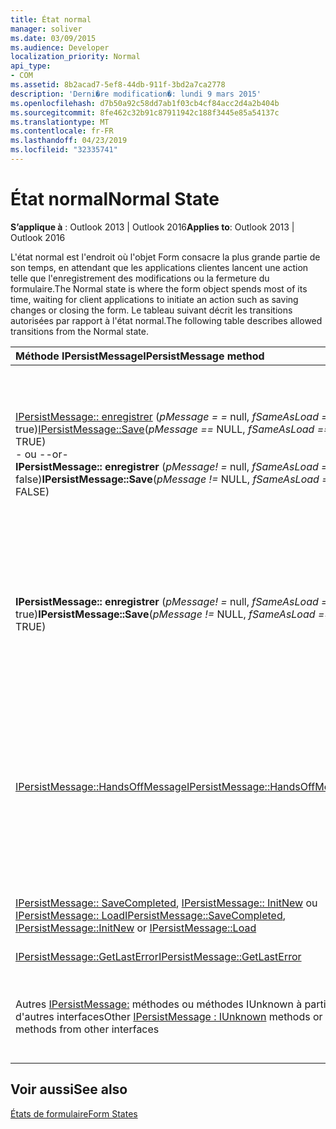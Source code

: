 ```yaml
---
title: État normal
manager: soliver
ms.date: 03/09/2015
ms.audience: Developer
localization_priority: Normal
api_type:
- COM
ms.assetid: 8b2acad7-5ef8-44db-911f-3bd2a7ca2778
description: 'Derni�re modification�: lundi 9 mars 2015'
ms.openlocfilehash: d7b50a92c58dd7ab1f03cb4cf84acc2d4a2b404b
ms.sourcegitcommit: 8fe462c32b91c87911942c188f3445e85a54137c
ms.translationtype: MT
ms.contentlocale: fr-FR
ms.lasthandoff: 04/23/2019
ms.locfileid: "32335741"
---
```

# <a name="normal-state"></a><span data-ttu-id="70615-103">État normal</span><span class="sxs-lookup"><span data-stu-id="70615-103">Normal State</span></span>

  
  
<span data-ttu-id="70615-104">**S’applique à** : Outlook 2013 | Outlook 2016</span><span class="sxs-lookup"><span data-stu-id="70615-104">**Applies to**: Outlook 2013 | Outlook 2016</span></span> 
  
<span data-ttu-id="70615-105">L'état normal est l'endroit où l'objet Form consacre la plus grande partie de son temps, en attendant que les applications clientes lancent une action telle que l'enregistrement des modifications ou la fermeture du formulaire.</span><span class="sxs-lookup"><span data-stu-id="70615-105">The Normal state is where the form object spends most of its time, waiting for client applications to initiate an action such as saving changes or closing the form.</span></span> <span data-ttu-id="70615-106">Le tableau suivant décrit les transitions autorisées par rapport à l'état normal.</span><span class="sxs-lookup"><span data-stu-id="70615-106">The following table describes allowed transitions from the Normal state.</span></span>
  
|<span data-ttu-id="70615-107">**Méthode IPersistMessage**</span><span class="sxs-lookup"><span data-stu-id="70615-107">**IPersistMessage method**</span></span>|<span data-ttu-id="70615-108">**Action**</span><span class="sxs-lookup"><span data-stu-id="70615-108">**Action**</span></span>|<span data-ttu-id="70615-109">**Nouvel État**</span><span class="sxs-lookup"><span data-stu-id="70615-109">**New state**</span></span>|
|:-----|:-----|:-----|
|<span data-ttu-id="70615-110">[IPersistMessage:: enregistrer](ipersistmessage-save.md) (_pMessage = =_ null, _fSameAsLoad = =_ true)</span><span class="sxs-lookup"><span data-stu-id="70615-110">[IPersistMessage::Save](ipersistmessage-save.md)(_pMessage ==_ NULL,  _fSameAsLoad ==_ TRUE)</span></span>  <br/> <span data-ttu-id="70615-111">- ou -</span><span class="sxs-lookup"><span data-stu-id="70615-111">-or-</span></span>  <br/> <span data-ttu-id="70615-112">**IPersistMessage:: enregistrer** (_pMessage! =_ null, _fSameAsLoad = =_ false)</span><span class="sxs-lookup"><span data-stu-id="70615-112">**IPersistMessage::Save**(_pMessage !=_ NULL,  _fSameAsLoad ==_ FALSE)</span></span>  <br/> |<span data-ttu-id="70615-113">Enregistrer de manière récursive tous les objets OLE incorporés qui ont été modifiés.</span><span class="sxs-lookup"><span data-stu-id="70615-113">Recursively save any embedded OLE objects that have been modified.</span></span> <span data-ttu-id="70615-114">Enregistrer les données de message dans l'objet message.</span><span class="sxs-lookup"><span data-stu-id="70615-114">Save message data back to the message object.</span></span> <span data-ttu-id="70615-115">Stockez l'indicateur _fSameAsLoad_ pour une utilisation ultérieure dans l'État noscribble. [](noscribble-state.md)</span><span class="sxs-lookup"><span data-stu-id="70615-115">Store the  _fSameAsLoad_ flag for later use in the [NoScribble](noscribble-state.md) state.</span></span>  <br/> |<span data-ttu-id="70615-116">NoScribble</span><span class="sxs-lookup"><span data-stu-id="70615-116">NoScribble</span></span>  <br/> |
|<span data-ttu-id="70615-117">**IPersistMessage:: enregistrer** (_pMessage! =_ null, _fSameAsLoad = =_ true)</span><span class="sxs-lookup"><span data-stu-id="70615-117">**IPersistMessage::Save**(_pMessage !=_ NULL,  _fSameAsLoad ==_ TRUE)</span></span>  <br/> |<span data-ttu-id="70615-118">Il s'agit du même que pour le cas précédent, sauf que cet appel **enregistré** est utilisé dans des situations de mémoire insuffisante et qu'il ne doit pas échouer en cas de manque de mémoire.</span><span class="sxs-lookup"><span data-stu-id="70615-118">This is the same as the previous case, except that this **Save** call is used in low-memory situations and must not fail for lack of memory.</span></span>  <br/> |<span data-ttu-id="70615-119">NoScribble</span><span class="sxs-lookup"><span data-stu-id="70615-119">NoScribble</span></span>  <br/> |
|[<span data-ttu-id="70615-120">IPersistMessage::HandsOffMessage</span><span class="sxs-lookup"><span data-stu-id="70615-120">IPersistMessage::HandsOffMessage</span></span>](ipersistmessage-handsoffmessage.md) <br/> |<span data-ttu-id="70615-121">Appelez de manière récursive la méthode **HandsOffMessage** sur les messages incorporés ou la méthode OLE [IPersistStorage:: HandsOffStorage](https://msdn.microsoft.com/library/1e5ef26f-d8e7-4fa6-bfc4-19dace35314d%28Office.15%29.aspx) sur les objets OLE incorporés.</span><span class="sxs-lookup"><span data-stu-id="70615-121">Recursively invoke the **HandsOffMessage** method on embedded messages or the OLE [IPersistStorage::HandsOffStorage](https://msdn.microsoft.com/library/1e5ef26f-d8e7-4fa6-bfc4-19dace35314d%28Office.15%29.aspx) method on embedded OLE objects.</span></span> <span data-ttu-id="70615-122">Libérez l'objet message et tous les messages ou objets incorporés.</span><span class="sxs-lookup"><span data-stu-id="70615-122">Release the message object and any embedded messages or objects.</span></span>  <br/> |[<span data-ttu-id="70615-123">HandsOffFromNormal</span><span class="sxs-lookup"><span data-stu-id="70615-123">HandsOffFromNormal</span></span>](handsofffromnormal-state.md) <br/> |
|<span data-ttu-id="70615-124">[IPersistMessage:: SaveCompleted](ipersistmessage-savecompleted.md), [IPersistMessage:: InitNew](ipersistmessage-initnew.md) ou [IPersistMessage:: Load](ipersistmessage-load.md)</span><span class="sxs-lookup"><span data-stu-id="70615-124">[IPersistMessage::SaveCompleted](ipersistmessage-savecompleted.md), [IPersistMessage::InitNew](ipersistmessage-initnew.md) or [IPersistMessage::Load](ipersistmessage-load.md)</span></span> <br/> |<span data-ttu-id="70615-125">Définissez la dernière erreur sur et renvoyez E_UNEXPECTED.</span><span class="sxs-lookup"><span data-stu-id="70615-125">Set the last error to and return E_UNEXPECTED.</span></span>  <br/> |<span data-ttu-id="70615-126">Normal</span><span class="sxs-lookup"><span data-stu-id="70615-126">Normal</span></span>  <br/> |
|[<span data-ttu-id="70615-127">IPersistMessage::GetLastError</span><span class="sxs-lookup"><span data-stu-id="70615-127">IPersistMessage::GetLastError</span></span>](ipersistmessage-getlasterror.md) <br/> |<span data-ttu-id="70615-128">Renvoyer la dernière erreur.</span><span class="sxs-lookup"><span data-stu-id="70615-128">Return the last error.</span></span>  <br/> |<span data-ttu-id="70615-129">Normal</span><span class="sxs-lookup"><span data-stu-id="70615-129">Normal</span></span>  <br/> |
|<span data-ttu-id="70615-130">Autres [IPersistMessage:](ipersistmessageiunknown.md) méthodes ou méthodes IUnknown à partir d'autres interfaces</span><span class="sxs-lookup"><span data-stu-id="70615-130">Other [IPersistMessage : IUnknown](ipersistmessageiunknown.md) methods or methods from other interfaces</span></span>  <br/> |<span data-ttu-id="70615-131">Implémentez comme décrit dans la documentation de l'interface [IPersistMessage: IUnknown](ipersistmessageiunknown.md) .</span><span class="sxs-lookup"><span data-stu-id="70615-131">Implement as described in the documentation for the [IPersistMessage : IUnknown](ipersistmessageiunknown.md) interface.</span></span>  <br/> |<span data-ttu-id="70615-132">Normal</span><span class="sxs-lookup"><span data-stu-id="70615-132">Normal</span></span>  <br/> |
   
## <a name="see-also"></a><span data-ttu-id="70615-133">Voir aussi</span><span class="sxs-lookup"><span data-stu-id="70615-133">See also</span></span>



[<span data-ttu-id="70615-134">États de formulaire</span><span class="sxs-lookup"><span data-stu-id="70615-134">Form States</span></span>](form-states.md)

